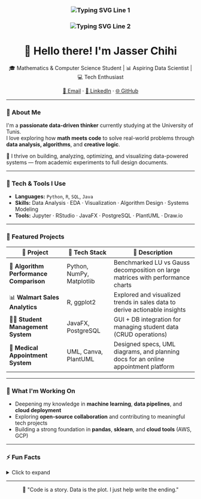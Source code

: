<h3 align="center">
  <img src="https://readme-typing-svg.herokuapp.com?font=Fira+Code&size=22&duration=4500&color=00BFFF&center=true&vCenter=true&width=900&height=50&lines=Aspiring+Data+Scientist+%7C+Python%2C+SQL%2C+R%2C+ML+%26+Statistical+Analysis" alt="Typing SVG Line 1" />
</h3>

<h3 align="center">
  <img src="https://readme-typing-svg.herokuapp.com?font=Fira+Code&size=22&duration=4500&color=00BFFF&center=true&vCenter=true&width=900&height=50&lines=Mathematical+Modeling+%7C+Mathematics+%26+CS+Student" alt="Typing SVG Line 2" />
</h3>

<h1 align="center">👋 Hello there! I'm Jasser Chihi</h1>

<p align="center">
🎓 Mathematics & Computer Science Student | 📊 Aspiring Data Scientist | 💻 Tech Enthusiast  
</p>

<p align="center">
  <a href="mailto:jasser.chihi@etudiant-fst.utm.tn">📧 Email</a> · 
  <a href="https://www.linkedin.com/in/jasser-chihi/">💼 LinkedIn</a> · 
  <a href="https://github.com/JasserChihi">🌐 GitHub</a>
</p>

---

### 🚀 About Me

I'm a **passionate data-driven thinker** currently studying at the University of Tunis.  
I love exploring how **math meets code** to solve real-world problems through **data analysis, algorithms**, and **creative logic**.

🧠 I thrive on building, analyzing, optimizing, and visualizing data-powered systems — from academic experiments to full design documents.

---

### 🔧 Tech & Tools I Use

- **Languages:** `Python`, `R`, `SQL`, `Java`  
- **Skills:** Data Analysis · EDA · Visualization · Algorithm Design · Systems Modeling  
- **Tools:** Jupyter · RStudio · JavaFX · PostgreSQL · PlantUML · Draw.io

---

### 📂 Featured Projects

| 🚧 Project | 🔧 Tech Stack | 📌 Description |
|-----------|---------------|----------------|
| 🧮 **Algorithm Performance Comparison** | Python, NumPy, Matplotlib | Benchmarked LU vs Gauss decomposition on large matrices with performance charts |
| 📊 **Walmart Sales Analytics** | R, ggplot2 | Explored and visualized trends in sales data to derive actionable insights |
| 🧑‍🎓 **Student Management System** | JavaFX, PostgreSQL | GUI + DB integration for managing student data (CRUD operations) |
| 🏥 **Medical Appointment System** | UML, Canva, PlantUML | Designed specs, UML diagrams, and planning docs for an online appointment platform |

---

### 🌱 What I'm Working On

- Deepening my knowledge in **machine learning**, **data pipelines**, and **cloud deployment**  
- Exploring **open-source collaboration** and contributing to meaningful tech projects  
- Building a strong foundation in **pandas**, **sklearn**, and **cloud tools** (AWS, GCP)

---

### ⚡ Fun Facts

<details>
<summary>Click to expand</summary>

- 🎨 I enjoy working with design tools like **Canva** and **Figma**  
- ⚽ Football fan, 🎮 strategy gamer, and 🤖 AI/logic challenge lover  
- 🌍 I speak Arabic (native), French, and English

</details>

---

<p align="center">
🧭 "Code is a story. Data is the plot. I just help write the ending."  
</p>

